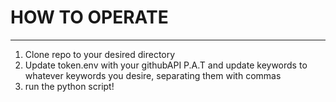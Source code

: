 # HOW TO OPERATE
------------------------
1. Clone repo to your desired directory
2. Update token.env with your githubAPI P.A.T and update keywords to whatever keywords you desire, separating them with commas
3. run the python script!
